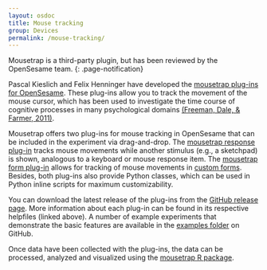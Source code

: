 ```yaml
---
layout: osdoc
title: Mouse tracking
group: Devices
permalink: /mouse-tracking/
---
```


Mousetrap is a third-party plugin, but has been reviewed by the OpenSesame team.
{: .page-notification}

Pascal Kieslich and Felix Henninger have developed the [mousetrap plug-ins for OpenSesame](https://github.com/PascalKieslich/mousetrap-os). These plug-ins allow you to track the movement of the mouse cursor, which has been used to investigate the time course of cognitive processes in many psychological domains [(Freeman, Dale, & Farmer, 2011)](http://dx.doi.org/10.3389/fpsyg.2011.00059).

Mousetrap offers two plug-ins for mouse tracking in OpenSesame that can be included in the experiment via drag-and-drop.
The [mousetrap response plug-in](https://github.com/PascalKieslich/mousetrap-os/blob/master/plugins/mousetrap_response/mousetrap_response.md) tracks mouse movements while another stimulus (e.g., a sketchpad) is shown, analogous to a keyboard or mouse response item.
The [mousetrap form plug-in](https://github.com/PascalKieslich/mousetrap-os/blob/master/plugins/mousetrap_form/mousetrap_form.md) allows for tracking of mouse movements in [custom forms](/forms/custom-forms).
Besides, both plug-ins also provide Python classes, which can be used in Python inline scripts for maximum customizability.

You can download the latest release of the plug-ins from the [GitHub release page](https://github.com/PascalKieslich/mousetrap-os/releases). More information about each plug-in can be found in its respective helpfiles (linked above). A number of example experiments that demonstrate the basic features are available in the [examples folder](https://github.com/PascalKieslich/mousetrap-os/tree/master/examples) on GitHub.

Once data have been collected with the plug-ins, the data can be processed, analyzed and visualized using the [mousetrap R package](https://github.com/PascalKieslich/mousetrap).
